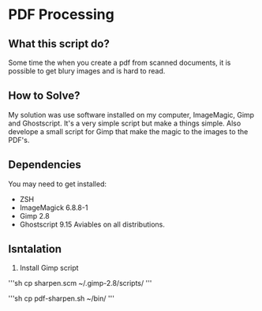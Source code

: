 # PDF Processing

## What this script do?
Some time the when you create a pdf from scanned documents, it is possible to get blury images and is hard to read.

## How to Solve?
My solution was use software installed on my computer, ImageMagic, Gimp and Ghostscript. It's a very simple script but make a things simple. Also develope a small script for Gimp that make the magic to the images to the PDF's.

## Dependencies
You may need to get installed:
 - ZSH
 - ImageMagick 6.8.8-1
 - Gimp 2.8
 - Ghostscript 9.15
Aviables on all distributions.

## Isntalation
1. Install Gimp script

'''sh
cp sharpen.scm ~/.gimp-2.8/scripts/
'''

'''sh
    cp pdf-sharpen.sh ~/bin/
'''
